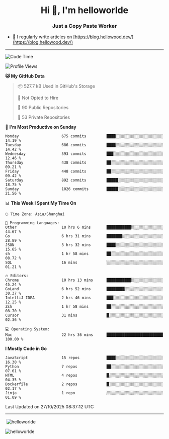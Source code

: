 <h1 align="center">Hi 👋, I'm helloworlde</h1>
<h3 align="center">Just a Copy Paste Worker</h3>

- 📝 I regularly write articles on [https://blog.hellowood.dev/](https://blog.hellowood.dev/)

<hr>


<!--START_SECTION:waka-->
![Code Time](http://img.shields.io/badge/Code%20Time-12%2C756%20hrs%2046%20mins-blue)

![Profile Views](http://img.shields.io/badge/Profile%20Views-1-blue)

**🐱 My GitHub Data** 

> 📦 527.7 kB Used in GitHub's Storage 
 > 
> 🚫 Not Opted to Hire
 > 
> 📜 90 Public Repositories 
 > 
> 🔑 53 Private Repositories 
 > 
📅 **I'm Most Productive on Sunday** 

```text
Monday                   675 commits         ████░░░░░░░░░░░░░░░░░░░░░   14.19 % 
Tuesday                  686 commits         ████░░░░░░░░░░░░░░░░░░░░░   14.42 % 
Wednesday                593 commits         ███░░░░░░░░░░░░░░░░░░░░░░   12.46 % 
Thursday                 438 commits         ██░░░░░░░░░░░░░░░░░░░░░░░   09.21 % 
Friday                   448 commits         ██░░░░░░░░░░░░░░░░░░░░░░░   09.42 % 
Saturday                 892 commits         █████░░░░░░░░░░░░░░░░░░░░   18.75 % 
Sunday                   1026 commits        █████░░░░░░░░░░░░░░░░░░░░   21.56 % 
```


📊 **This Week I Spent My Time On** 

```text
🕑︎ Time Zone: Asia/Shanghai

💬 Programming Languages: 
Other                    10 hrs 6 mins       ███████████░░░░░░░░░░░░░░   44.67 % 
Go                       6 hrs 31 mins       ███████░░░░░░░░░░░░░░░░░░   28.89 % 
JSON                     3 hrs 32 mins       ████░░░░░░░░░░░░░░░░░░░░░   15.65 % 
sh                       1 hr 58 mins        ██░░░░░░░░░░░░░░░░░░░░░░░   08.72 % 
SQL                      16 mins             ░░░░░░░░░░░░░░░░░░░░░░░░░   01.21 % 

🔥 Editors: 
Chrome                   10 hrs 13 mins      ███████████░░░░░░░░░░░░░░   45.24 % 
GoLand                   6 hrs 52 mins       ████████░░░░░░░░░░░░░░░░░   30.37 % 
IntelliJ IDEA            2 hrs 46 mins       ███░░░░░░░░░░░░░░░░░░░░░░   12.25 % 
Zsh                      1 hr 58 mins        ██░░░░░░░░░░░░░░░░░░░░░░░   08.70 % 
Cursor                   31 mins             █░░░░░░░░░░░░░░░░░░░░░░░░   02.36 % 

💻 Operating System: 
Mac                      22 hrs 36 mins      █████████████████████████   100.00 % 
```

**I Mostly Code in Go** 

```text
JavaScript               15 repos            ████░░░░░░░░░░░░░░░░░░░░░   16.30 % 
Python                   7 repos             ██░░░░░░░░░░░░░░░░░░░░░░░   07.61 % 
HTML                     4 repos             █░░░░░░░░░░░░░░░░░░░░░░░░   04.35 % 
Dockerfile               2 repos             █░░░░░░░░░░░░░░░░░░░░░░░░   02.17 % 
Jinja                    1 repo              ░░░░░░░░░░░░░░░░░░░░░░░░░   01.09 % 
```




 Last Updated on 27/10/2025 08:37:12 UTC
<!--END_SECTION:waka-->

<hr>
<p>
  &nbsp;<img align="center" src="https://github-readme-stats.vercel.app/api?username=helloworlde&show_icons=true&locale=en" alt="helloworlde" />
</p>

<p>
  <img align="center" src="https://github-readme-streak-stats.herokuapp.com/?user=helloworlde&" alt="helloworlde" />
</p>
